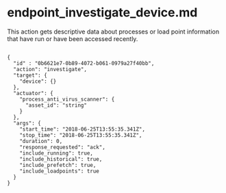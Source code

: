 
# endpoint_investigate_device.md

This action gets descriptive data about processes or load point information that have run or have been accessed recently.

```

{
  "id" : "0b6621e7-0b89-4072-b061-0979a27f40bb",
  "action": "investigate",
  "target": {
    "device": {}
  },
  "actuator": {
    "process_anti_virus_scanner": {
      "asset_id": "string"
    }
  },
  "args": {
    "start_time": "2018-06-25T13:55:35.341Z",
    "stop_time": "2018-06-25T13:55:35.341Z",
    "duration": 0,
    "response_requested": "ack",
    "include_running": true,
    "include_historical": true,
    "include_prefetch": true,
    "include_loadpoints": true
  }
}
```
